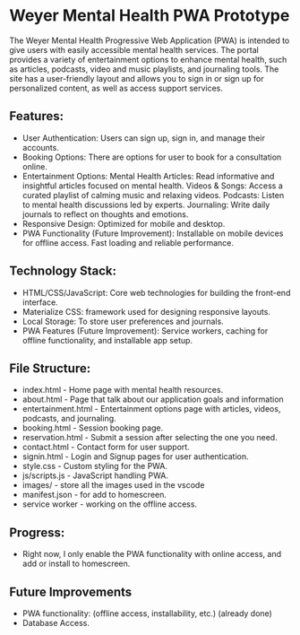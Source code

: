 # Weyer Mental Health PWA Prototype

The Weyer Mental Health Progressive Web Application (PWA) is intended to give users with easily accessible mental health services. The portal provides a variety of entertainment options to enhance mental health, such as articles, podcasts, video and music playlists, and journaling tools. The site has a user-friendly layout and allows you to sign in or sign up for personalized content, as well as access support services.


## Features:
- User Authentication: Users can sign up, sign in, and manage their accounts.
- Booking Options: There are options for user to book for a consultation online.
- Entertainment Options:
   Mental Health Articles: Read informative and insightful articles focused on mental health.
   Videos & Songs: Access a curated playlist of calming music and relaxing videos.
   Podcasts: Listen to mental health discussions led by experts.
   Journaling: Write daily journals to reflect on thoughts and emotions.
- Responsive Design: Optimized for mobile and desktop.
- PWA Functionality (Future Improvement):
   Installable on mobile devices for offline access.
   Fast loading and reliable performance.

## Technology Stack:
- HTML/CSS/JavaScript: Core web technologies for building the front-end interface.
- Materialize CSS: framework used for designing responsive layouts.
- Local Storage: To store user preferences and journals.
- PWA Features (Future Improvement): Service workers, caching for offline functionality, and installable app setup.

## File Structure:
- index.html - Home page with mental health resources.
- about.html - Page that talk about our application goals and information
- entertainment.html - Entertainment options page with articles, videos, podcasts, and journaling.
- booking.html - Session booking page.
- reservation.html - Submit a session after selecting the one you need.
- contact.html - Contact form for user support.
- signin.html - Login and Signup pages for user authentication.
- style.css - Custom styling for the PWA.
- js/scripts.js - JavaScript handling PWA.
- images/ - store all the images used in the vscode
- manifest.json - for add to homescreen.
- service worker - working on the offline access.

## Progress:
- Right now, I only enable the PWA functionality with online access, and add or install to homescreen. 

## Future Improvements
- PWA functionality: (offline access, installability, etc.) (already done)
- Database Access.
